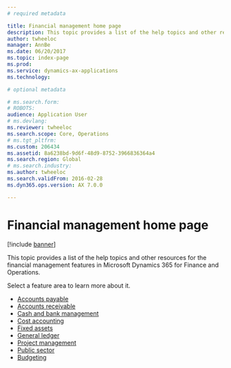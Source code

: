 ```yaml
---
# required metadata

title: Financial management home page
description: This topic provides a list of the help topics and other resources for the financial management features in Microsoft Dynamics 365 for Finance and Operations. 
author: twheeloc
manager: AnnBe
ms.date: 06/20/2017
ms.topic: index-page
ms.prod: 
ms.service: dynamics-ax-applications
ms.technology: 

# optional metadata

# ms.search.form: 
# ROBOTS: 
audience: Application User
# ms.devlang: 
ms.reviewer: twheeloc
ms.search.scope: Core, Operations
# ms.tgt_pltfrm: 
ms.custom: 206434
ms.assetid: 8a6238bd-9d6f-48d9-8752-3966836364a4
ms.search.region: Global
# ms.search.industry: 
ms.author: twheeloc
ms.search.validFrom: 2016-02-28
ms.dyn365.ops.version: AX 7.0.0

---
```


# Financial management home page

[!include [banner](includes/banner.md)]

This topic provides a list of the help topics and other resources for the financial management features in Microsoft Dynamics 365 for Finance and Operations. 

Select a feature area to learn more about it.
- [Accounts payable](accounts-payable/accounts-payable.md) 
- [Accounts receivable](accounts-receivable/accounts-receivable.md) 
- [Cash and bank management](cash-bank-management/cash-bank-management.md)
- [Cost accounting](cost-accounting/cost-accounting-home-page.md)
- [Fixed assets](fixed-assets/fixed-assets.md)
- [General ledger](general-ledger/general-ledger.md) 
- [Project management](project-management/overview-project-management-accounting.md)
- [Public sector](public-sector/public-sector-functionality.md) 
- [Budgeting](budgeting/budgeting-overview.md) 


